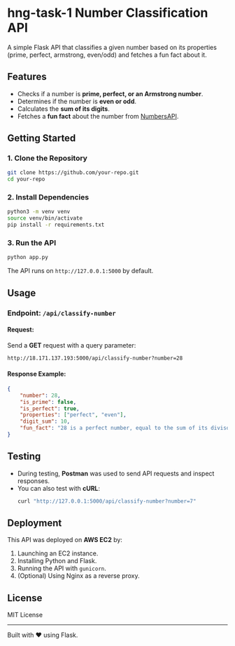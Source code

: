 # hng-task-1 Number Classification API

A simple Flask API that classifies a given number based on its properties (prime, perfect, armstrong, even/odd) and fetches a fun fact about it.

## Features
- Checks if a number is **prime, perfect, or an Armstrong number**.
- Determines if the number is **even or odd**.
- Calculates the **sum of its digits**.
- Fetches a **fun fact** about the number from [NumbersAPI](http://numbersapi.com/).

## Getting Started

### 1. Clone the Repository
```bash
git clone https://github.com/your-repo.git
cd your-repo
```

### 2. Install Dependencies
```bash
python3 -m venv venv
source venv/bin/activate
pip install -r requirements.txt
```

### 3. Run the API
```bash
python app.py
```
The API runs on `http://127.0.0.1:5000` by default.

## Usage

### Endpoint: `/api/classify-number`
#### **Request:**
Send a **GET** request with a query parameter:
```bash
http://18.171.137.193:5000/api/classify-number?number=28
```

#### **Response Example:**
```json
{
    "number": 28,
    "is_prime": false,
    "is_perfect": true,
    "properties": ["perfect", "even"],
    "digit_sum": 10,
    "fun_fact": "28 is a perfect number, equal to the sum of its divisors."
}
```

## Testing
- During testing, **Postman** was used to send API requests and inspect responses.
- You can also test with **cURL**:
  ```bash
  curl "http://127.0.0.1:5000/api/classify-number?number=7"
  ```

## Deployment
This API was deployed on **AWS EC2** by:
1. Launching an EC2 instance.
2. Installing Python and Flask.
3. Running the API with `gunicorn`.
4. (Optional) Using Nginx as a reverse proxy.


## License
MIT License

---
Built with ❤️ using Flask.

